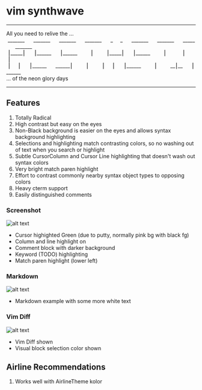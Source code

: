 # vim synthwave

***
All you need to relive the ...  
&nbsp;&#x5f;&#x5f;&#x5f;&#x5f;&#x5f;&#x5f;&#x5f;&nbsp;&nbsp;&nbsp;&nbsp;&nbsp;&nbsp;&#x5f;&#x5f;&#x5f;&#x5f;&#x5f;&#x5f;&#x5f;&nbsp;&nbsp;&nbsp;&nbsp;&nbsp;&nbsp;&#x5f;&#x5f;&#x5f;&#x5f;&#x5f;&#x5f;&#x5f;&nbsp;&nbsp;&nbsp;&nbsp;&nbsp;&nbsp;&#x5f;&#x5f;&#x5f;&#x5f;&#x5f;&#x5f;&#x5f;&nbsp;&nbsp;&nbsp;&nbsp;&nbsp;&nbsp;&#x5f;&nbsp;&nbsp;&nbsp;&nbsp;&nbsp;&#x5f;&nbsp;&nbsp;&nbsp;&nbsp;&nbsp;&nbsp;&#x5f;&#x5f;&#x5f;&#x5f;&#x5f;&#x5f;&#x5f;&nbsp;&nbsp;&nbsp;&nbsp;&nbsp;&nbsp;&#x5f;&#x5f;&#x5f;&#x5f;&#x5f;&#x5f;&#x5f;&nbsp;&nbsp;&nbsp;&nbsp;&nbsp;&nbsp;&#x5f;&#x5f;&#x5f;&#x5f;&#x5f;&nbsp;&nbsp;&nbsp;&nbsp;&nbsp;&nbsp;&#x5f;&#x5f;&#x5f;&#x5f;&#x5f;&#x5f;&#x5f;  
&nbsp;&#9134;&#x5f;&#x5f;&#x5f;&#x5f;&#x5f;&#9134;&nbsp;&nbsp;&nbsp;&nbsp;&nbsp;&nbsp;&#9134;&#x5f;&#x5f;&#x5f;&#x5f;&#x5f;&#x5f;&nbsp;&nbsp;&nbsp;&nbsp;&nbsp;&nbsp;&#9134;&#x5f;&#x5f;&#x5f;&#x5f;&#x5f;&#x5f;&nbsp;&nbsp;&nbsp;&nbsp;&nbsp;&nbsp;&nbsp;&nbsp;&nbsp;&#9134;&nbsp;&nbsp;&nbsp;&nbsp;&nbsp;&nbsp;&nbsp;&nbsp;&nbsp;&#9134;&#x5f;&#x5f;&#x5f;&#x5f;&#x5f;&#9134;&nbsp;&nbsp;&nbsp;&nbsp;&nbsp;&nbsp;&#9134;&#x5f;&#x5f;&#x5f;&#x5f;&#x5f;&#x5f;&nbsp;&nbsp;&nbsp;&nbsp;&nbsp;&nbsp;&nbsp;&nbsp;&nbsp;&#9134;&nbsp;&nbsp;&nbsp;&nbsp;&nbsp;&nbsp;&nbsp;&nbsp;&nbsp;&nbsp;&nbsp;&#9134;&nbsp;&nbsp;&nbsp;&nbsp;&nbsp;&nbsp;&nbsp;&nbsp;&#9134;&nbsp;&nbsp;&nbsp;&nbsp;&nbsp;&nbsp;  
&nbsp;&#9134;&nbsp;&nbsp;&nbsp;&nbsp;&nbsp;&#9134;&nbsp;&nbsp;&nbsp;&nbsp;&nbsp;&nbsp;&#9134;&#x5f;&#x5f;&#x5f;&#x5f;&#x5f;&#x5f;&nbsp;&nbsp;&nbsp;&nbsp;&nbsp;&nbsp;&#x5f;&#x5f;&#x5f;&#x5f;&#x5f;&#x5f;&#9134;&nbsp;&nbsp;&nbsp;&nbsp;&nbsp;&nbsp;&nbsp;&nbsp;&nbsp;&#9134;&nbsp;&nbsp;&nbsp;&nbsp;&nbsp;&nbsp;&nbsp;&nbsp;&nbsp;&#9134;&nbsp;&nbsp;&nbsp;&nbsp;&nbsp;&#9134;&nbsp;&nbsp;&nbsp;&nbsp;&nbsp;&nbsp;&#9134;&#x5f;&#x5f;&#x5f;&#x5f;&#x5f;&#x5f;&nbsp;&nbsp;&nbsp;&nbsp;&nbsp;&nbsp;&nbsp;&nbsp;&nbsp;&#9134;&nbsp;&nbsp;&nbsp;&nbsp;&nbsp;&nbsp;&nbsp;&nbsp;&nbsp;&#x5f;&#x5f;&#9134;&#x5f;&#x5f;&nbsp;&nbsp;&nbsp;&nbsp;&nbsp;&nbsp;&#9134;&#x5f;&#x5f;&#x5f;&#x5f;&#x5f;&#x5f;&nbsp;  
... of the neon glory days
***

## Features
1. Totally Radical
2. High contrast but easy on the eyes
3. Non-Black background is easier on the eyes and allows syntax background highlighting
4. Selections and highlighting match contrasting colors, so no washing out of text when you search or highlight
5. Subtle CursorColumn and Cursor Line highlighting that doesn't wash out syntax colors
6. Very bright match paren highlight
7. Effort to contrast commonly nearby syntax object types to opposing colors
8. Heavy cterm support
9. Easily distinguished comments

### Screenshot
![alt text](https://github.com/TroyFletcher/vim-colors-synthwave/raw/master/vim-color-synthwave1.png "Screenshot 1")
- Cursor highighted Green (due to putty, normally pink bg with black fg)
- Column and line highlight on
- Comment block with darker background
- Keyword (TODO) highlighting
- Match paren highlight (lower left)

### Markdown
![alt text](https://github.com/TroyFletcher/vim-colors-synthwave/raw/master/vim-color-synthwave3.png "Screenshot 3")
- Markdown example with some more white text

### Vim Diff
![alt text](https://github.com/TroyFletcher/vim-colors-synthwave/raw/master/vim-color-synthwave2.png "Screenshot 2")
- Vim Diff shown
- Visual block selection color shown

## Airline Recommendations
1. Works well with AirlineTheme kolor

